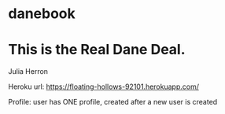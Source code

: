 
danebook
========

This is the Real Dane Deal.
=======


Julia Herron


Heroku url: https://floating-hollows-92101.herokuapp.com/


Profile:
user has ONE profile, created after a new user is created



